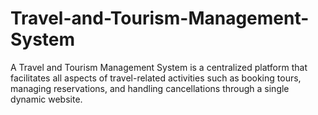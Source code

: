 # Travel-and-Tourism-Management-System
A Travel and Tourism Management System is a centralized platform that facilitates all aspects of travel-related activities such as booking tours, managing reservations, and handling cancellations through a single dynamic website. 
